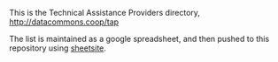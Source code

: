This is the Technical Assistance Providers directory, http://datacommons.coop/tap

The list is maintained as a google spreadsheet, and then pushed to this
repository using [sheetsite](https://github.com/paulfitz/sheetsite).
